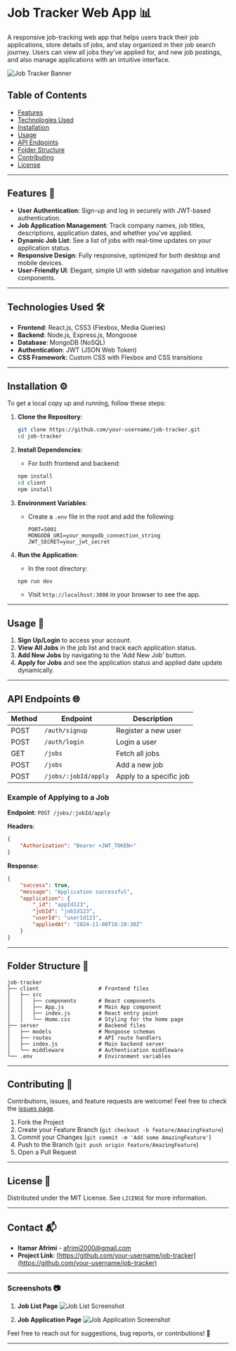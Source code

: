 

# Job Tracker Web App 📊

A responsive job-tracking web app that helps users track their job applications, store details of jobs, and stay organized in their job search journey. Users can view all jobs they’ve applied for, and new job postings, and also manage applications with an intuitive interface.

![Job Tracker Banner](https://via.placeholder.com/1200x300) <!-- Add an image or banner here to represent your project -->

## Table of Contents
- [Features](#features)
- [Technologies Used](#technologies-used)
- [Installation](#installation)
- [Usage](#usage)
- [API Endpoints](#api-endpoints)
- [Folder Structure](#folder-structure)
- [Contributing](#contributing)
- [License](#license)

---

## Features 🚀

- **User Authentication**: Sign-up and log in securely with JWT-based authentication.
- **Job Application Management**: Track company names, job titles, descriptions, application dates, and whether you've applied.
- **Dynamic Job List**: See a list of jobs with real-time updates on your application status.
- **Responsive Design**: Fully responsive, optimized for both desktop and mobile devices.
- **User-Friendly UI**: Elegant, simple UI with sidebar navigation and intuitive components.
  
---

## Technologies Used 🛠️

- **Frontend**: React.js, CSS3 (Flexbox, Media Queries)
- **Backend**: Node.js, Express.js, Mongoose
- **Database**: MongoDB (NoSQL)
- **Authentication**: JWT (JSON Web Token)
- **CSS Framework**: Custom CSS with Flexbox and CSS transitions

---

## Installation ⚙️

To get a local copy up and running, follow these steps:

1. **Clone the Repository**:
   ```bash
   git clone https://github.com/your-username/job-tracker.git
   cd job-tracker
   ```

2. **Install Dependencies**:
   - For both frontend and backend:
   ```bash
   npm install
   cd client
   npm install
   ```

3. **Environment Variables**:
   - Create a `.env` file in the root and add the following:
     ```
     PORT=5001
     MONGODB_URI=your_mongodb_connection_string
     JWT_SECRET=your_jwt_secret
     ```

4. **Run the Application**:
   - In the root directory:
   ```bash
   npm run dev
   ```
   - Visit `http://localhost:3000` in your browser to see the app.

---

## Usage 📖

1. **Sign Up/Login** to access your account.
2. **View All Jobs** in the job list and track each application status.
3. **Add New Jobs** by navigating to the 'Add New Job' button.
4. **Apply for Jobs** and see the application status and applied date update dynamically.

---

## API Endpoints 🌐

| Method | Endpoint                | Description                                      |
|--------|--------------------------|--------------------------------------------------|
| POST   | `/auth/signup`           | Register a new user                              |
| POST   | `/auth/login`            | Login a user                                     |
| GET    | `/jobs`                  | Fetch all jobs                                   |
| POST   | `/jobs`                  | Add a new job                                    |
| POST   | `/jobs/:jobId/apply`     | Apply to a specific job                          |

### Example of Applying to a Job

**Endpoint**: `POST /jobs/:jobId/apply`

**Headers**:
```json
{
    "Authorization": "Bearer <JWT_TOKEN>"
}
```

**Response**:
```json
{
    "success": true,
    "message": "Application successful",
    "application": {
        "_id": "appId123",
        "jobId": "jobId123",
        "userId": "userId123",
        "appliedAt": "2024-11-08T10:20:30Z"
    }
}
```

---

## Folder Structure 📁

```
job-tracker
├── client                   # Frontend files
│   ├── src
│   │   ├── components       # React components
│   │   ├── App.js           # Main App component
│   │   ├── index.js         # React entry point
│   │   └── Home.css         # Styling for the home page
├── server                   # Backend files
│   ├── models               # Mongoose schemas
│   ├── routes               # API route handlers
│   ├── index.js             # Main backend server
│   └── middleware           # Authentication middleware
└── .env                     # Environment variables
```

---

## Contributing 🤝

Contributions, issues, and feature requests are welcome! Feel free to check the [issues page](https://github.com/your-username/job-tracker/issues).

1. Fork the Project
2. Create your Feature Branch (`git checkout -b feature/AmazingFeature`)
3. Commit your Changes (`git commit -m 'Add some AmazingFeature'`)
4. Push to the Branch (`git push origin feature/AmazingFeature`)
5. Open a Pull Request

---

## License 📜

Distributed under the MIT License. See `LICENSE` for more information.

---

## Contact 📬

- **Itamar Afrimi** - [afrimi2000@gmail.com](mailto:your-email@example.com)
- **Project Link**: [https://github.com/your-username/job-tracker](https://github.com/your-username/job-tracker)

---

### Screenshots 📷

1. **Job List Page**
   ![Job List Screenshot](https://via.placeholder.com/600x400) <!-- Replace with actual screenshot -->

2. **Job Application Page**
   ![Job Application Screenshot](https://via.placeholder.com/600x400) <!-- Replace with actual screenshot -->

Feel free to reach out for suggestions, bug reports, or contributions! 🙌

---

